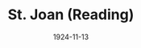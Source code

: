 ---
title: St. Joan (Reading)
date: 1924-11-13
closing_date:
layout: productions
playbill:
Theatre: Theatre Jacksonville
cast:
- Chaplain: A.A.A. Silber
- Gentleman: Arthur Hatch
- Dunois: Burton Barrs
- Bertrand de Poulengy: Carl Bohenberger
- La Tremouille: Cecil H. Lichliter
- Joan: Dorothy Toomer
- Cauchon: Frank Dearing
- Bluebeard: Frank L'Engle
- Inquisitor: Gordon McCauley
- Ladvenu: H. Plant Osborne
- Robert de Baudricourt: Harvey Payne
- Steward: Harwood Rosser
- Executioner: Hugh McKay
- Soldier: J. Graham Higgins
- D'Estivet: John Holland
- Warwick: Kenneth Hunter
- Dauphin: Richard Grether
- Archbishop of Rheims: Wm. M. Toomer
crew:
- Director:
  - Elizabeth V. Long
  - Mrs. H.L. Richmond
---